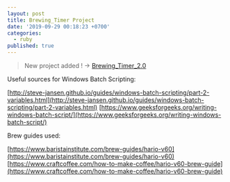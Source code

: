 ```yaml
---
layout: post
title: Brewing_Timer Project
date: '2019-09-29 00:18:23 +0700'
categories:
  - ruby
published: true
---
```

> New project added ! -> [Brewing_Timer_2.0](/project/brew-timer/)

Useful sources for Windows Batch Scripting:

[http://steve-jansen.github.io/guides/windows-batch-scripting/part-2-variables.html](http://steve-jansen.github.io/guides/windows-batch-scripting/part-2-variables.html)
[https://www.geeksforgeeks.org/writing-windows-batch-script/](https://www.geeksforgeeks.org/writing-windows-batch-script/)

Brew guides used:

[https://www.baristainstitute.com/brew-guides/hario-v60](https://www.baristainstitute.com/brew-guides/hario-v60)
[https://www.craftcoffee.com/how-to-make-coffee/hario-v60-brew-guide](https://www.craftcoffee.com/how-to-make-coffee/hario-v60-brew-guide)
